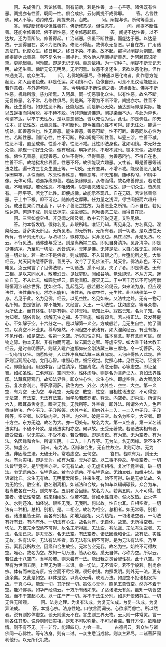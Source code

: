 <!-- { "loadSidebar": true } -->
　　问。夫成佛门。若论修善。则有前后。若是性善。本一心平等。诸佛既有性恶。阐提亦有性善。既同一性。俱合成佛。云何阐提不成佛耶。
　　答。若言性佛。何人不等。若约修成。阐提未具。台教。
　　问。阐提与佛。断何等善恶。
　　答。阐提断修善尽但性善在。佛断修恶尽。但性恶在。
　　问。阐提不断性善。还能令修善起。佛不断性恶。还令修恶起耶。
　　答。阐提不达性善。以不达故。还为善所染。修善得起。广治诸恶。佛虽不断性恶。而能达于恶。以达恶故。于恶得自在。故不为恶所染。修恶不得起。故佛永无复恶。以自在故。广用诸恶法门。化度众生。终日用之。终日不染。不染。故不起。那得以阐提为例耶。若阐提能达此善恶。则不复名为一阐提也。若依他人明阐提断善尽。为阿赖耶识所熏。更能起善。阿赖耶。即是无记无明。善恶依持。为一切种子。阐提不断无记无明。故还生善。佛断无记无明尽。无所可熏。故恶不复还生。若欲以恶化物。但作神通变现。度众生耳。
　　问。若佛地断恶尽。作神通以恶化物者。此作意方能起恶。如人画诸色像。非是任运。如明镜不动。色像自形。可是不思议理能应恶。若作意者。与外道何异。
　　答。今明阐提不断性德之善。遇缘善发。佛亦不断性恶。机缘所激。慈力所熏。入阿鼻。同一切恶事化众生。以有性恶。故名不断。无复修恶。名不常。若修性俱尽。则是断。不得为不断不常。阐提亦尔。性善不断。还生善根。如来性恶不断。还能起恶。而是解心无染。通达恶际即是实际。能以五逆相而得解脱。亦不缚不脱。行非道而通佛道。阐提染而不达。与此为异也。何谓不达。以不了无性故。是以善恶诸法。皆以无性为性。此性。即是佛性。即无住本。即法性故。此善恶性。不可断也。即今推自心性不可得。即无住处。能遍一切处。即善恶性也。性无善恶。能生善恶。善恶可断。性不可断。善恶同以心性为性。若断性恶。则断心性。性不可断。所以阐提不断性善。纵堕三涂。性善不减。性恶不增。直至成佛。性善不增。性恶不减。此性即法身也。犹如明镜。本无好丑众像。能现一切好丑众像。像有增减。明净光体。不增不减也。镜本无像。故能现像。佛性无善恶。能现善恶。众生不得性。但得善恶。为善恶所拘。不得自在也。性善不坏。故地狱发佛界善。性恶不坏。故佛能现六趣恶。又性者。即是善恶等诸法之性。遍十方三世众生国土等。一切处。无有变异。不增不减。能现善恶凡圣垢净因果等。从性而起。故云性善性恶。若善恶等。即无定相。随缘构习。如镜中像。无体可得。若遇净缘即善。若因染缘即恶。从修而得。故名修善修恶。若论性善。不唯阐提。若论性恶。不唯诸佛。以是善恶诸法之性故。即一切众生。皆悉具有。一际平等。若觉了此性。即便成佛。故能示圣现凡。自在无碍。若论修善修恶。于上中下根。即不可定。随修成之厚薄。任力量之浅深。得世间报而六趣升沉。成出世果而四圣高下。以不了善恶之性故。为善恶业之所拘。而不自在。若见性达道。何道不成。则法法标宗。尘尘契旨。岂唯善恶二法。而得自在耶。
　　问。三宝如虚空相。非见闻之所及者。教中云何说见道。又称见佛。
　　答。约本智发明。假称名见。非眼所睹。唯证乃知。离见非见。方名真见。涅槃经云。菩萨实无所见。无所见者。即无所有。无所有者。则一切法。是以法性无所有。菩萨则无所见。与法理会。假称为见。实非见也。真性湛然。非是见法。经云。不行见法。诸佛速与受记。则是离断常二边。即见自身清净。见身清净。即是见佛清净。乃至见一切法。悉皆清净。无非是佛。无非是法。以自心性无生。顺物遍一切处故。若一微尘不是佛者。则成翳障。不入普眼之门。唯堕能所之见。大集经云。梵天问海慧菩萨言。善男子。汝今了了见佛法不。梵天言。佛法非色。不可睹见。汝云何言了了见佛法耶。一切诸法。悉不可见。夫了了者。即是佛法。无有二相。是以来同水月。散若幻云。见犹梦形。闻如谷响。觉处即现。不从方来。迷处自无。不从此去。如圆觉经云。圆觉普照。寂灭无二。于中百千万亿不可说阿僧祇恒河沙诸佛世界。犹如空华。乱起乱灭。般若假名论偈云。如来法为身。但应观法性。法性非所见。然亦不能知。法性者。所谓空性。无生性。此即诸佛第一义身。若见于此。名为见佛。经云。以见空性。名见如来。又法性之处。无有一物可名所知。由是彼智。亦不能知。又经言。大王。一切法性。犹如虚空。等与众物。为所依止。而其体性。非是有物。亦非无物。能知此中。寂然无知。名为了知。名为知者。随俗言说。信解无生之福。多于宝施。如有颂言。若人持正法。及发菩提心。不如解于空。十六分之一。是以解第一义空。方成般若。见无生自性。始了圆宗。以真空不坏业果。尊卑宛然。不同但空不该诸有。如大涅槃经云。有业有报。不见作者。如是空法。名第一义空。所以见性之时。性本离念。非有念而可除。观物之际。物本无形。非有物而可遣。故云离念之智。等虚空界。如大乘千钵大教王经云。是时普明菩萨。则证入毗卢遮那如来金刚法藏三昧三摩地。令一切菩萨。及一切有情众生。同愿修持。入此性净真如法藏三昧真际观。云何应得修入此观。菩萨则当观照心地。觉用心智。唯照心性。细细观觉。觉照心体。见性无动。证觉不动。即能恒用。用观体智。见性清净。性自离念。离念无物。心等虚空。即证圣智。如如圣性。二俱澄寂。空同无体。性体虚静。则是名为菩萨证入。真如法界性印。法藏真际观门。故知法界性。即众生心性。众生心性。即虚空性。故大智度论云。复次舍利弗。菩萨摩诃萨。欲住内空、外空、内外空．空空．大空。第一义空．有为空．无为空．毕竟空．无始空．散空．性空．自相性诸法空．不可得空．无法空．有法空．无法有法空。当学般若波罗蜜。释云。内空者。即内法。所谓内六入。眼耳鼻舌身意。眼空无我。无我所等。外空者。即外法。所谓外六入。色声香味触法。色空无我。无我所等。内外空者。即内外十二入。十二入中无我。无我所等。空空者。以空破内空。外空。内外空。破是三空。故名为空空。大空者。即十方空。东方无边。故名为大。亦一切处有。故名为大。第一义空者。第一义名诸法实相。不破不坏故。是诸法实相亦空。何以故。无受无著故。若诸法实相有者。应受应着。以无实故。不受不着。若受若着。即是虚诳。有为空。无为空者。有为法。名因缘和合生。所谓五阴。十二入。十八界等。无为法。名无因缘。常不生不灭。如虚空。
　　问曰。有为法。因缘和合生。无自性故空。此则可尔。无为法。非因缘生法。无破无坏。常若虚空。云何空。
　　答曰。若除有为。则无无为。有为实相。即是无为。如有为空。无为亦空。以二事不异故。毕竟空者。一切法皆毕竟空。是毕竟空亦空。空无有法故。亦无虚实相待。复次毕竟空者。破一切法。令无遗余故。名毕竟空。若有少遗余。不名毕竟空。无始空者。如经中说。佛语诸比丘。众生无有始。无明覆爱所系。往来生死。始不可得。破是无始法故。名为无始空。散空者。散名别离相。如诸法和合故。有如车以辐辋辕毂。众合为车。若离散各在一处。则失车名。五阴和合因缘。故名为人。若离五阴。人不可得。性空者。诸法性常空。假来相续故。似若不空。譬如水性自冷。假火故热。止火停久。水则还冷。如经说。眼空无我。无我所。何以故。性自尔耳。自相空者。一切法有二种相。总相。别相。是。二相空。故名为相空。总相者。如无常等。别相者。诸法虽皆无常。而各有别相。如地为坚相。火为热相。一切诸法空者。一切法有好有丑。有内有外。一切法有心生。故名为有。无自体。故空。无所得空者。一切法。乃至无余涅槃不可得。故名无所得空。无法空。有法空。无法有法空者。无法。名法已灭。是灭无故。名无法空。有法空者。诸法因缘和合生。故有法。实性无故。名有法空。无法有法空者。取无法有法相不可得。是为无法有法空。乃至云。离我我所故空。因缘和合生故空。无常苦空无我。故名为空。始终不可得故空。唯心。故名为空。故知一切万法。皆从心现。悉无自体。尽称为空。所以云。若住此十八空门。当学般若。则未尝有一法。能出我之灵台智性矣。此十八空。下至有为世间五阴。上至无为第一义谛。收一切法。无不皆空。若不学般若。别尚余宗。体有而未达有原。穷空而不尽空理。须归宗镜。内照发明。则外无一法。更有遗余矣。又此是如空。非体是空。以真心无碍。映现万法。如虚空不拒诸相发挥故。于真心中。能现一切。其所现一切。虽依心无体。照见五蕴皆空。然亦不着于空。能兴佛事。如华严经颂云。十方所有诸如来。了达诸法无有余。虽知一切皆空寂。而不于空起心念。以一庄严严一切。亦不于法生分别。如是开悟诸群生。一切无性无所观。
　　问。法身之理。为复有法成。为复无法成。为复一法成。为复异法成。
　　答。本觉心宗。法身性地。口欲言而词丧。心欲缘而虑亡。所以然者。说有则妙体虚玄。谈无则道无不在。言生则三界无物。云灭则一体常灵。言一则各任其形。说异则同归实相。是知不可以称量。不可以希冀。若开方便。欲晓疑情。则不有不无。非一非异。能超四句。方会一乘。
　　古德问云。若众生与诸佛同一心佛性。等有法身。则有二过。一众生悉当成佛。则众生界尽。二诸菩萨阙利他行。以无所化机故。
